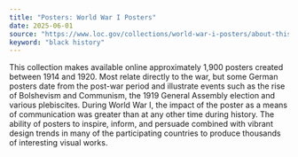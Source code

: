 ```yaml
---
title: "Posters: World War I Posters"
date: 2025-06-01
source: "https://www.loc.gov/collections/world-war-i-posters/about-this-collection/"
keyword: "black history"
---
```


This collection makes available online approximately 1,900 posters created between 1914 and 1920. Most relate directly to the war, but some German posters date from the post-war period and illustrate events such as the rise of Bolshevism and Communism, the 1919 General Assembly election and various plebiscites. During World War I, the impact of the poster as a means of communication was greater than at any other time during history. The ability of posters to inspire, inform, and persuade combined with vibrant design trends in many of the participating countries to produce thousands of interesting visual works.